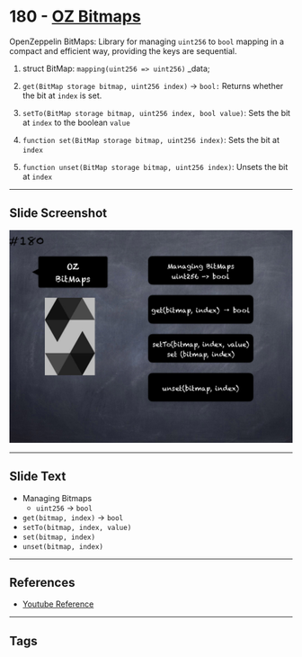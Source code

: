 # 180 - [OZ Bitmaps](OZ%20Bitmaps.md)
OpenZeppelin BitMaps: Library for managing `uint256` to `bool` mapping in a compact and efficient way, providing the keys are sequential.

1. struct BitMap: `mapping(uint256 => uint256)` _data;
    
2. `get(BitMap storage bitmap, uint256 index)` → `bool:` Returns whether the bit at `index` is set.
    
3. `setTo(BitMap storage bitmap, uint256 index, bool value)`: Sets the bit at `index` to the boolean `value`
    
4. `function set(BitMap storage bitmap, uint256 index)`: Sets the bit at `index`
    
5. `function unset(BitMap storage bitmap, uint256 index)`: Unsets the bit at `index`

___
## Slide Screenshot
![180.png](../../images/solidity201/180.png)
___
## Slide Text
- Managing Bitmaps
	- `uint256` -> `bool`
- `get(bitmap, index)` -> `bool`
- `setTo(bitmap, index, value)`
- `set(bitmap, index)`
- `unset(bitmap, index)`
___
## References
- [Youtube Reference](https://youtu.be/L_9Fk6HRwpU?t=1159)
___
## Tags